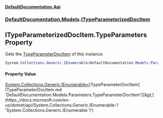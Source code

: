 #### [DefaultDocumentation.Api](index.md 'index')
### [DefaultDocumentation.Models](index.md#DefaultDocumentation.Models 'DefaultDocumentation.Models').[ITypeParameterizedDocItem](ITypeParameterizedDocItem.md 'DefaultDocumentation.Models.ITypeParameterizedDocItem')

## ITypeParameterizedDocItem.TypeParameters Property

Gets the [TypeParameterDocItem](TypeParameterDocItem.md 'DefaultDocumentation.Models.Parameters.TypeParameterDocItem') of this instance.

```csharp
System.Collections.Generic.IEnumerable<DefaultDocumentation.Models.Parameters.TypeParameterDocItem> TypeParameters { get; }
```

#### Property Value
[System.Collections.Generic.IEnumerable&lt;](https_//docs.microsoft.com/en-us/dotnet/api/System.Collections.Generic.IEnumerable-1 'System.Collections.Generic.IEnumerable`1')[TypeParameterDocItem](TypeParameterDocItem.md 'DefaultDocumentation.Models.Parameters.TypeParameterDocItem')[&gt;](https_//docs.microsoft.com/en-us/dotnet/api/System.Collections.Generic.IEnumerable-1 'System.Collections.Generic.IEnumerable`1')